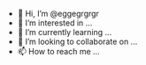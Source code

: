 - 👋 Hi, I’m @eggegrgrgr
- 👀 I’m interested in ...
- 🌱 I’m currently learning ...
- 💞️ I’m looking to collaborate on ...
- 📫 How to reach me ...

<!---
eggegrgrgr/eggegrgrgr is a ✨ special ✨ repository because its `README.md` (this file) appears on your GitHub profile.
You can click the Preview link to take a look at your changes.
--->
